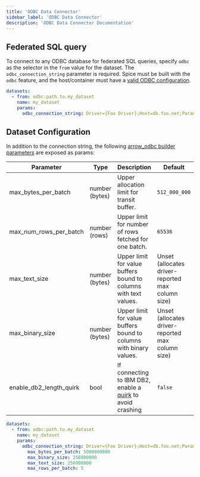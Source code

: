 ```yaml
---
title: 'ODBC Data Connector'
sidebar_label: 'ODBC Data Connector'
description: 'ODBC Data Connector Documentation'
---
```


## Federated SQL query

To connect to any ODBC database for federated SQL queries, specify `odbc` as the selector in the `from` value for the dataset. The `odbc_connection_string` parameter is required. Spice must be built with the `odbc` feature, and the host/container must have a [valid ODBC configuration](https://www.unixodbc.org/odbcinst.html).

```yaml
datasets:
  - from: odbc:path.to.my_dataset
    name: my_dataset
    params:
      odbc_connection_string: Driver={Foo Driver};Host=db.foo.net;Param=Value
```

## Dataset Configuration

In addition to the connection string, the following [arrow_odbc builder parameters](https://docs.rs/arrow-odbc/latest/arrow_odbc/struct.OdbcReaderBuilder.html) are exposed as params:

| Parameter               | Type           | Description                                                                                                                                                                                      | Default                                           |
|-------------------------|----------------|--------------------------------------------------------------------------------------------------------------------------------------------------------------------------------------------------|---------------------------------------------------|
| max_bytes_per_batch     | number (bytes) | Upper allocation limit for transit buffer.                                                                                                                                                       | `512_000_000`                                     |
| max_num_rows_per_batch  | number (rows)  | Upper limit for number of rows fetched for one batch.                                                                                                                                            | `65536`                                           |
| max_text_size           | number (bytes) | Upper limit for value buffers bound to columns with text values.                                                                                                                                 | Unset (allocates driver-reported max column size) |
| max_binary_size         | number (bytes) | Upper limit for value buffers bound to columns with binary values.                                                                                                                               | Unset (allocates driver-reported max column size) |
| enable_db2_length_quirk | bool           | If connecting to IBM DB2, enable a [quirk](https://docs.rs/arrow-odbc/latest/arrow_odbc/struct.Quirks.html#structfield.indicators_returned_from_bulk_fetch_are_memory_garbage) to avoid crashing | `false`                                           |

```yaml
datasets:
  - from: odbc:path.to.my_dataset
    name: my_dataset
    params:
      odbc_connection_string: Driver={Foo Driver};Host=db.foo.net;Param=Value
        max_bytes_per_batch: 5000000000
        max_binary_size: 256000000
        max_text_size: 256000000
        max_rows_per_batch: 5
```
